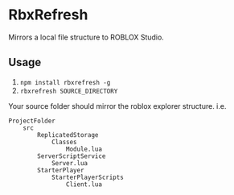 # RbxRefresh
Mirrors a local file structure to ROBLOX Studio. 

## Usage
1. `npm install rbxrefresh -g`
2. `rbxrefresh SOURCE_DIRECTORY`

Your source folder should mirror the roblox explorer structure.
i.e.

```
ProjectFolder
	src
		ReplicatedStorage
			Classes
				Module.lua
		ServerScriptService
			Server.lua
		StarterPlayer
			StarterPlayerScripts
				Client.lua
```
